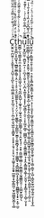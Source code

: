 C̭̮̱̤̱̠̪̫͈̩͕̞̫͍̥̖̩̭̺͎̣̥̪̙̹̯̯͉̻̫͚͕͕̠̬̙̪̘̤̙̞̜̗̪̦̪̖̱͉̺̰͎͙̳̬̟͎̝͓̟͕̱̘͕͕͙̤͉̞̜͇̥̝̗͈̭̟̲͖͈̞̟̲̙̳͖̦̫͓͖̪͇̭̬̺̙̜̻ͬ̍ͬ̈ͬͤͪ͊̓ͤ̿̂ͩ͂̂ͫ̅̒͋ͩ͑̅͂ͯͥ̀̾̇̊̑͂ͮ͋̆̒͒́̐ͮ̓̓ͣ̓ͭ̆̌̾ͥͪͧͯ̾̎ͪ̽̋ͩͮͫͨ̍̑ͤ̃͂̈̔ͩ̃̀̂̎̐̄̾͂̀ͯ̎̈́̉̾̈ͤͩ̾̈̔ͪ̑͋ͬ̇̅͂̏͊ͮ̚̚ͅͅt̗͈̯̝̲̪͕̟̪̱̟͉̲̻͍͚̲̭͚̦͙̤̠̹̜̥̠̯̝̠̲͚͈͍̙̘̜͉̗̤̦̤̖͎̼͍̳̖̣̱̦͇̲̰̩̮̲̱͕̼̱̮̻̘̖̱̜͙̦͚͚̳̟͉̞̻̪̲̻̪̗͙͓̬̭̝͎͚̻͇̭̞͙͓̠͙̫̜̼̮ͯͪͩ̈́̈͂̐͂̈̋́̽ͥ̇͒͒̐̉̀̍͆̄͑̾͑̋̽̈́̇̏͗̄ͯ̂͋̿ͧ̔̽̊̇͋̋̌̏ͣ̿̅ͥ̑̑ͣ͒̓̽̃ͭ̊ͦ̿ͬͯ͒ͧ͌̋ͫ͒͒̀̂̃ͭ͆ͮ̃ͣ̍́̂̆̔̆̈́ͯͨͨͨ̎̀ͮͭ̌̿̉ͭ̔͐̚̚ẖ̼̫̻̦̫͉̼͇̞̯̜̼̣̭̝̯̭̗̦̗͓̱̰͖͙̫̣͔͉̰̪͙͖̺̦̩͚̟̯̠̦͖̟̱̘̮͖̙̲͚͇̗̮̮͉̹̭̮̝͉̘̹̞̞̥̯͖̤͇̜̲̻̜̗̰̪͈̳͔̰̘͇͇̰̯̦͕̤̳̮̙͚̺̗̖ͬͥͩ̇͛ͧ͗̇ͨ͂̾̌̎͗͊̃̑ͨͬ̓̋͒ͦ̍ͨ̆̿́̈̇͌̄ͣ͛ͩͬ͑̔̆̆̄͑͊̂̔̌̌̃̓̄̾́ͨ̾̈́ͮ̄ͭ̐̓̈͒͊͛̐͗ͩ͊ͩ͆́ͭ͒ͭ͂ͪ͊ͦ̈ͤͪ͑̈̓͗̔͐̇͐̉̏ͧͭ̾ͥ̍̑̋̚̚ͅͅͅͅu͎̜̬͓̪̼̼̹̯̪͈̟̰̣̦̣̠̪̞̠̯̮͕̖̤̝̪̣͓͚̯̩̘͔͙̟̩̺͉̳͙̦͈̠̦̗̟̰̫̞̰̺̹̫̻̻̱͉̭̪̱͔̮̳̱̫̳̻͉̜̟̭͙͇̰͚͕͚̜̗̮̱̮̹͙͔̙͇̥̠̠̜̻̹̮͎͙̿̐̃ͥͮ̅̄͋̋̂ͭ́ͥͨ̓͊͒ͭͩ͆͛͂̈́ͨͩ̊̎ͩ̊͌̾̌ͫͣ̈́ͮͧͦ̃͑̔͆ͯ̃̊͂̒͒̅̋̐̃ͬͯ̇͒͛͑̈̓͛ͤ̂̔̅͊͊ͩͨ̓͌ͦ̀ͩ̎ͫ͊͗̾̾͊̈́ͨ̈̏͆̇ͧ͆͐͌͛͑ͬ̒̊͗͛̚̚ͅͅͅľ̰̣͇̰̻̠̩͚͓̘͎͕̥̬͍̦̮͇̱̯̙̠̘̼͔̲̘̗̖̗̱̱̱͍̞̲̜͖̞̞̱̗̭͕̺̰̩̩͎͉̬̖̺̘̼̥̹͇̜̬̲̺͖̘̭͔̬̩͉̲̥̘̫̯͙̣͈̥̦̲͎̰̲̤̪̖̰͈̱̹̜̘̖͎͖̠̯̀̂ͫ̉͊͆̌ͦ̒̏̾̀̽̓̐̔͗̿͂̀͂ͤ̅ͣͪ̃ͨ͌̿̓ͭ̓ͨͥ̊͒ͥͥ̾̈́̈ͭͪͯ͑́̂̿ͫ̾͋̏̎̅͋̂ͭͩ̒͑ͣ̐͋̃̐̅̑̅͌͌͆̈̓̇̇ͬ̉͊ͤ̔ͨ̇ͣͫ̽̐ͧ̂ͥ͛̿ͬ̾̌̈̑́̚̚ͅͅͅṷ̮̠̪̖̟̙͇͖̘̯̯̩̹͍̱̦͉͕̱͕̥̻͕̻͈̱͇͔̗͖̙̘̤͕̗̩̹͈̬͓̖̰̮̹͍͇̫̼̗̗͈̯͇̫̝̤̼̼̙̱̳̞̫̺͓̬͖̠̜̙̘̜̳̦͇̞̣͔̺͎̪̥̬̰̠̺͚͔̰̯̠̮͎͎̥̟̲̎̔̍ͤ̔̄͑ͨ̃̏̉ͣ̇ͦ̀ͬͥ̏̉̑͋ͯ̍ͥ͛̌͗́̔̒̋͑̔̈ͬͣ̌̉̑̀̈ͧ̐͐͐̽͊͗͑̄̈́̓͛͋̈́ͮͭ́̂͐̅͛ͦͤ̇̔͌ͣ̊̀̐́̇̈́̍ͦ͊͛̈͌̓ͫ͋ͦ̐̈̓ͤͣ̿ͨ̉ͪ̀ͯ̂ͭ̽̚̚ͅͅ
